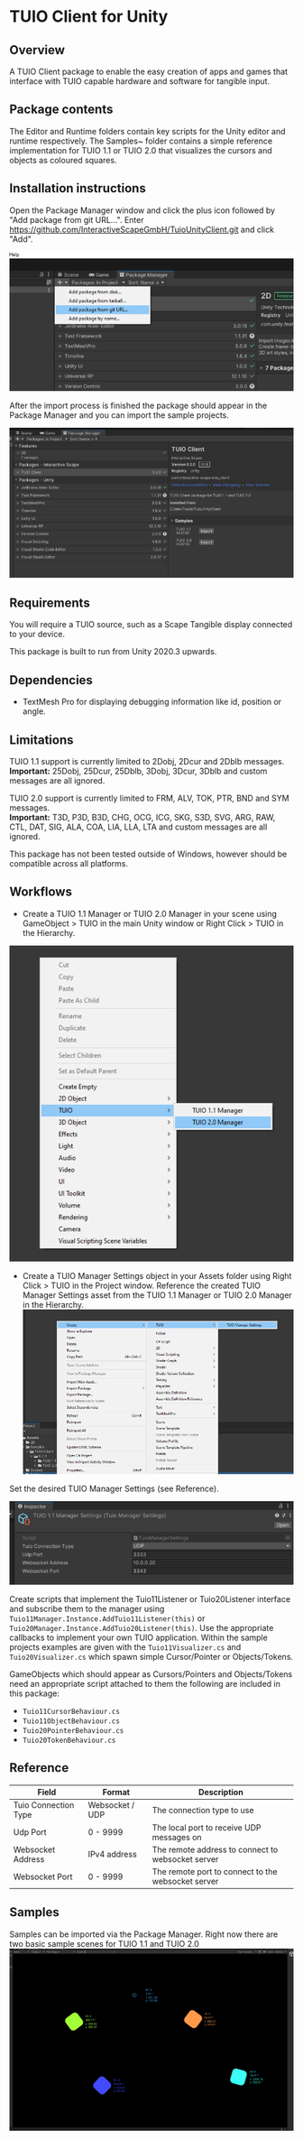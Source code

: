 # TUIO Client for Unity


## Overview

A TUIO Client package to enable the easy creation of apps and games that interface with TUIO capable hardware and software for tangible input.

## Package contents

The Editor and Runtime folders contain key scripts for the Unity editor and runtime respectively. The Samples~ folder contains a simple reference implementation for TUIO 1.1 or TUIO 2.0 that visualizes the cursors and objects as coloured squares.

## Installation instructions

Open the Package Manager window and click the plus icon followed by "Add package from git URL...". Enter https://github.com/InteractiveScapeGmbH/TuioUnityClient.git and click "Add".

![Add Package](Documentation~/img/pm-add.png)

After the import process is finished the package should appear in the Package Manager and you can import the sample projects.

![Imported Package](Documentation~/img/imported-package.png)

## Requirements

You will require a TUIO source, such as a Scape Tangible display connected to your device.

This package is built to run from Unity 2020.3 upwards.

## Dependencies
- TextMesh Pro for displaying debugging information like id, position or angle.

## Limitations

TUIO 1.1 support is currently limited to 2Dobj, 2Dcur and 2Dblb messages.</br>
**Important:** 25Dobj, 25Dcur, 25Dblb, 3Dobj, 3Dcur, 3Dblb and custom messages are all ignored.

TUIO 2.0 support is currently limited to FRM, ALV, TOK, PTR, BND and SYM messages.</br> 
**Important:** T3D, P3D, B3D, CHG, OCG, ICG, SKG, S3D, SVG, ARG, RAW, CTL, DAT, SIG, ALA, COA, LIA, LLA, LTA and custom messages are all ignored.

This package has not been tested outside of Windows, however should be compatible across all platforms.

## Workflows

- Create a TUIO 1.1 Manager or TUIO 2.0 Manager in your scene using GameObject > TUIO in the main Unity window or Right Click > TUIO in the Hierarchy.

![Create Tuio Manager](Documentation~/img/add-manager.png)
- Create a TUIO Manager Settings object in your Assets folder using Right Click > TUIO in the Project window. Reference the created TUIO Manager Settings asset from the TUIO 1.1 Manager or TUIO 2.0 Manager in the Hierarchy.
![Add Settings](Documentation~/img/add-settings.png)

Set the desired TUIO Manager Settings (see Reference).

![Manager Settings](Documentation~/img/settings.png)

Create scripts that implement the Tuio11Listener or Tuio20Listener interface and subscribe them to the manager using ```Tuio11Manager.Instance.AddTuio11Listener(this)``` or ```Tuio20Manager.Instance.AddTuio20Listener(this)```. Use the
appropriate callbacks to implement your own TUIO application. Within the sample projects examples are given with the ```Tuio11Visualizer.cs``` and ```Tuio20Visualizer.cs``` which spawn simple Cursor/Pointer or Objects/Tokens. 

GameObjects which should appear as Cursors/Pointers and Objects/Tokens need an appropriate script attached to them the following are included in this package:
- ```Tuio11CursorBehaviour.cs```
- ```Tuio11ObjectBehaviour.cs```
- ```Tuio20PointerBehaviour.cs```
- ```Tuio20TokenBehaviour.cs```


## Reference

| **Field** | **Format** | **Description** |
|--|--|--|
|Tuio Connection Type | Websocket / UDP | The connection type to use
| Udp Port | 0 - 9999 | The local port to receive UDP messages on |
| Websocket Address | IPv4 address   | The remote address to connect to websocket server
| Websocket Port | 0 - 9999 | The remote port to connect to the websocket server |


## Samples
Samples can be imported via the Package Manager. Right now there are two basic sample scenes for TUIO 1.1 and TUIO 2.0
![Sample Scene](Documentation~/img/sample-scene.png)

